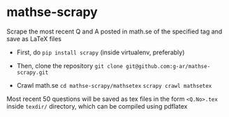 # mathse-scrapy
Scrape the most recent Q and A posted in math.se of the specified tag and save as LaTeX files


- First, do `pip install scrapy` (inside virtualenv, preferably)

- Then, clone the repository
    `git clone git@github.com:g-ar/mathse-scrapy.git`

- Crawl math.se
    `cd mathse-scrapy/mathsetex`
    `scrapy crawl mathsetex`

Most recent 50 questions will be saved as tex files in the form `<Q.No>.tex` inside `texdir/` directory, which can be compiled using pdflatex